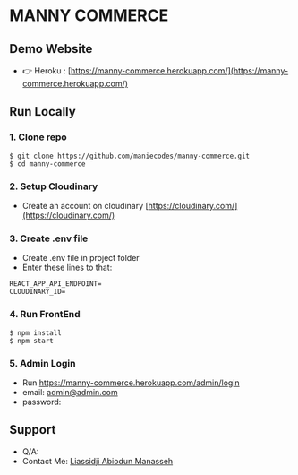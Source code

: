 # MANNY COMMERCE

## Demo Website

- 👉 Heroku : [https://manny-commerce.herokuapp.com/](https://manny-commerce.herokuapp.com/)

## Run Locally

### 1. Clone repo

```
$ git clone https://github.com/maniecodes/manny-commerce.git
$ cd manny-commerce
```

### 2. Setup Cloudinary 
 - Create an account on cloudinary  [https://cloudinary.com/](https://cloudinary.com/)

### 3. Create .env file
- Create .env file in project folder
- Enter these lines to that:

```
REACT_APP_API_ENDPOINT=
CLOUDINARY_ID=
```

### 4. Run FrontEnd

```
$ npm install
$ npm start
```

### 5. Admin Login

- Run https://manny-commerce.herokuapp.com/admin/login
- email: admin@admin.com
- password: 
## Support

- Q/A: 
- Contact Me: [Liassidji Abiodun Manasseh](mailto:manassehl9@gmail.com)

